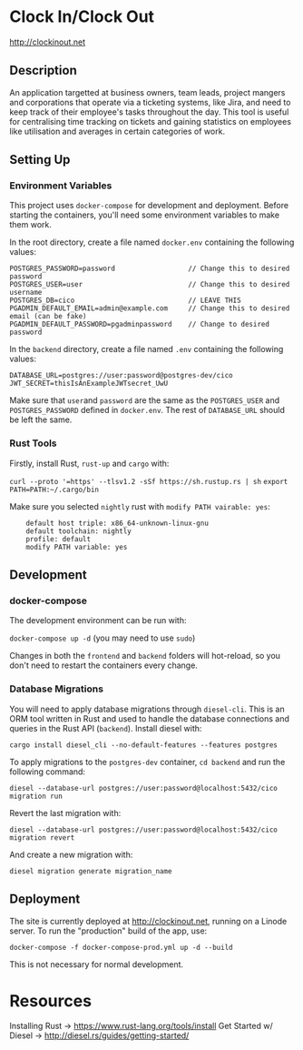 # Clock In/Clock Out

http://clockinout.net

## Description
 An application targetted at business owners, team leads, project mangers and corporations that operate via a ticketing systems, like Jira, and need to keep track of their employee's tasks throughout the day. This tool is useful for centralising time tracking on tickets and gaining statistics on employees like utilisation and averages in certain categories of work.

## Setting Up

### Environment Variables
This project uses `docker-compose` for development and deployment. Before starting the containers, you'll need some environment variables to make them work.

In the root directory, create a file named `docker.env` containing the following values:
 ```
POSTGRES_PASSWORD=password                  // Change this to desired password
POSTGRES_USER=user                          // Change this to desired username
POSTGRES_DB=cico                            // LEAVE THIS
PGADMIN_DEFAULT_EMAIL=admin@example.com     // Change this to desired email (can be fake)
PGADMIN_DEFAULT_PASSWORD=pgadminpassword    // Change to desired password
 ```

 In the `backend` directory, create a file named `.env` containing the following values:
```
DATABASE_URL=postgres://user:password@postgres-dev/cico
JWT_SECRET=thisIsAnExampleJWTsecret_UwU

```
Make sure that `user`and `password` are the same as the `POSTGRES_USER` and `POSTGRES_PASSWORD` defined in `docker.env`. The rest of `DATABASE_URL` should be left the same.

### Rust Tools
Firstly, install Rust, `rust-up` and `cargo` with:

`curl --proto '=https' --tlsv1.2 -sSf https://sh.rustup.rs | sh`
`export PATH=PATH:~/.cargo/bin`

Make sure you selected `nightly` rust with `modify PATH vairable: yes`:
```
    default host triple: x86_64-unknown-linux-gnu
    default toolchain: nightly
    profile: default
    modify PATH variable: yes
```
## Development

### docker-compose
The development environment can be run with:

`docker-compose up -d` (you may need to use `sudo`)

Changes in both the `frontend` and `backend` folders will hot-reload, so you don't need to restart the containers every change.

### Database Migrations
You will need to apply database migrations through `diesel-cli`. This is an ORM tool written in Rust and used to handle the database connections and queries in the Rust API (`backend`). Install diesel with:

`cargo install diesel_cli --no-default-features --features postgres`

To apply migrations to the `postgres-dev` container, `cd backend` and run the following command:

`diesel --database-url postgres://user:password@localhost:5432/cico migration run`

Revert the last migration with:

`diesel --database-url postgres://user:password@localhost:5432/cico migration revert`

And create a new migration with:

`diesel migration generate migration_name`

## Deployment
The site is currently deployed at http://clockinout.net, running on a Linode server. To run the "production" build of the app, use:

`docker-compose -f docker-compose-prod.yml up -d --build`

This is not necessary for normal development.

# Resources
Installing Rust -> https://www.rust-lang.org/tools/install
Get Started w/ Diesel -> http://diesel.rs/guides/getting-started/

